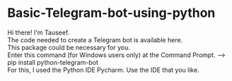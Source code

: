 # Basic-Telegram-bot-using-python

Hi there! I'm Tauseef.
<br>The code needed to create a Telegram bot is available here.
<br>This package could be necessary for you. 
<br>Enter this command (for Windows users only) at the Command Prompt. --> pip install python-telegram-bot
<br>For this, I used the Python IDE Pycharm. Use the IDE that you like.

